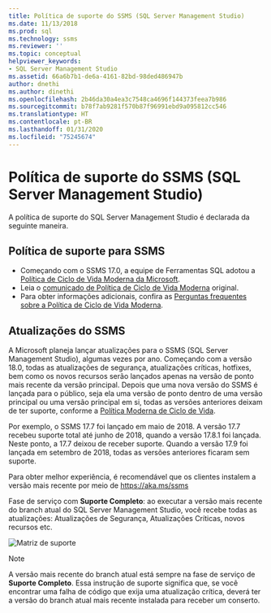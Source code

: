 ```yaml
---
title: Política de suporte do SSMS (SQL Server Management Studio)
ms.date: 11/13/2018
ms.prod: sql
ms.technology: ssms
ms.reviewer: ''
ms.topic: conceptual
helpviewer_keywords:
- SQL Server Management Studio
ms.assetid: 66a6b7b1-de6a-4161-82bd-98ded486947b
author: dnethi
ms.author: dinethi
ms.openlocfilehash: 2b46da30a4ea3c7548ca4696f144373feea7b986
ms.sourcegitcommit: b78f7ab9281f570b87f96991ebd9a095812cc546
ms.translationtype: HT
ms.contentlocale: pt-BR
ms.lasthandoff: 01/31/2020
ms.locfileid: "75245674"
---
```

# <a name="sql-server-management-studio-ssms-support-policy"></a>Política de suporte do SSMS (SQL Server Management Studio)

A política de suporte do SQL Server Management Studio é declarada da seguinte maneira.

## <a name="support-policy-for-ssms"></a>Política de suporte para SSMS
- Começando com o SSMS 17.0, a equipe de Ferramentas SQL adotou a [Política de Ciclo de Vida Moderna da Microsoft](https://support.microsoft.com/help/30881/modern-lifecycle-policy).
- Leia o [comunicado de Política de Ciclo de Vida Moderna](https://support.microsoft.com/help/447912/announcing-microsoft-modern-lifecycle-policy) original.
- Para obter informações adicionais, confira as [Perguntas frequentes sobre a Política de Ciclo de Vida Moderna](https://support.microsoft.com/help/30882/modern-lifecycle-policy-faq).

## <a name="ssms-updates"></a>Atualizações do SSMS 

A Microsoft planeja lançar atualizações para o SSMS (SQL Server Management Studio), algumas vezes por ano. Começando com a versão 18.0, todas as atualizações de segurança, atualizações críticas, hotfixes, bem como os novos recursos serão lançados apenas na versão de ponto mais recente da versão principal. Depois que uma nova versão do SSMS é lançada para o público, seja ela uma versão de ponto dentro de uma versão principal ou uma versão principal em si, todas as versões anteriores deixam de ter suporte, conforme a [Política Moderna de Ciclo de Vida](https://support.microsoft.com/help/30881/modern-lifecycle-policy).


Por exemplo, o SSMS 17.7 foi lançado em maio de 2018. A versão 17.7 recebeu suporte total até junho de 2018, quando a versão 17.8.1 foi lançada. Neste ponto, a 17.7 deixou de receber suporte. Quando a versão 17.9 foi lançada em setembro de 2018, todas as versões anteriores ficaram sem suporte. 

Para obter melhor experiência, é recomendável que os clientes instalem a versão mais recente por meio de https://aka.ms/ssms  

Fase de serviço com **Suporte Completo**: ao executar a versão mais recente do branch atual do SQL Server Management Studio, você recebe todas as atualizações: Atualizações de Segurança, Atualizações Críticas, novos recursos etc.



![Matriz de suporte](./media/ssms-supportpolicy/support-policy.png)


> [!NOTE]
> A versão mais recente do branch atual está sempre na fase de serviço de **Suporte Completo**. Essa instrução de suporte significa que, se você encontrar uma falha de código que exija uma atualização crítica, deverá ter a versão do branch atual mais recente instalada para receber um conserto.
